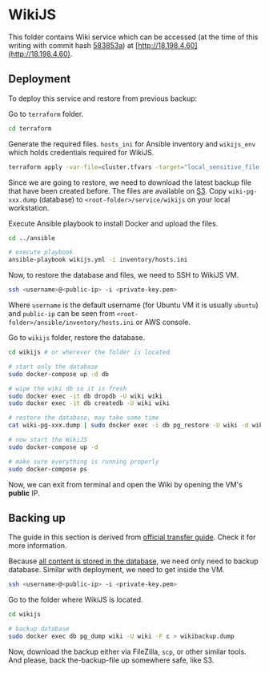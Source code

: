 # WikiJS

This folder contains Wiki service which can be accessed (at the time of this writing with commit hash [583853a](https://github.com/IDUNN-project/WP4_Thor/tree/583853a)) at [http://18.198.4.60](http://18.198.4.60).

## Deployment

To deploy this service and restore from previous backup:

Go to `terraform` folder.
```bash
cd terraform
```

Generate the required files. `hosts_ini` for Ansible inventory and `wikijs_env` which holds credentials required for WikiJS.

```bash
terraform apply -var-file=cluster.tfvars -target="local_sensitive_file.hosts_ini" -target="local_sensitive_file.wikijs_env"
```

Since we are going to restore, we need to download the latest backup file that have been created before.
The files are available on [S3](https://s3.console.aws.amazon.com/s3/buckets/thor-infra?region=eu-central-1&prefix=wikijs/&showversions=false).
Copy `wiki-pg-xxx.dump` (database) to `<root-folder>/service/wikijs` on your local workstation.

Execute Ansible playbook to install Docker and upload the files.
```bash
cd ../ansible

# execute playbook
ansible-playbook wikijs.yml -i inventory/hosts.ini
```

Now, to restore the database and files, we need to SSH to WikiJS VM.
```bash
ssh <username>@<public-ip> -i <private-key.pem>
```

Where `username` is the default username (for Ubuntu VM it is usually `ubuntu`) and `public-ip` can be seen from `<root-folder>/ansible/inventory/hosts.ini` or AWS console.

Go to `wikijs` folder, restore the database.
```bash
cd wikijs # or wherever the folder is located

# start only the database
sudo docker-compose up -d db

# wipe the wiki db so it is fresh
sudo docker exec -it db dropdb -U wiki wiki
sudo docker exec -it db createdb -U wiki wiki

# restore the database, may take some time
cat wiki-pg-xxx.dump | sudo docker exec -i db pg_restore -U wiki -d wiki

# now start the WikiJS
sudo docker-compose up -d

# make sure everything is running properly
sudo docker-compose ps
```

Now, we can exit from terminal and open the Wiki by opening the VM's **public** IP.

## Backing up

The guide in this section is derived from [official transfer guide](https://docs.requarks.io/en/install/transfer). Check it for more information.

Because [all content is stored in the database](https://docs.requarks.io/storage), we need only need to backup database.
Similar with deployment, we need to get inside the VM.

```bash
ssh <username>@<public-ip> -i <private-key.pem>
```

Go to the folder where WikiJS is located.
```bash
cd wikijs

# backup database
sudo docker exec db pg_dump wiki -U wiki -F c > wikibackup.dump
```

Now, download the backup either via FileZilla, `scp`, or other similar tools.
And please, back the-backup-file up somewhere safe, like S3.
